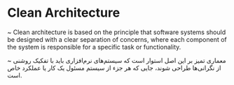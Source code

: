 # Clean Architecture

~ Clean architecture is based on the principle that software systems should be designed with a clear separation of concerns, where each component of the system is responsible for a specific task or functionality.

~ معماری تمیز بر این اصل استوار است که سیستم‌های نرم‌افزاری باید با تفکیک روشنی از نگرانی‌ها طراحی شوند، جایی که هر جزء از سیستم مسئول یک کار یا عملکرد خاص است.
